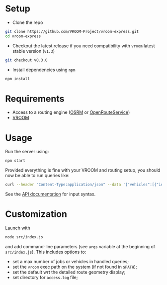 # Setup

- Clone the repo

```bash
git clone https://github.com/VROOM-Project/vroom-express.git
cd vroom-express
```

- Checkout the latest release if you need compatibility with `vroom`
latest stable version (`v1.3`)

```bash
git checkout v0.3.0
```

- Install dependencies using `npm`

```bash
npm install
```

# Requirements

- Access to a routing engine ([OSRM](https://github.com/Project-OSRM/osrm-backend/wiki/Building-OSRM) or [OpenRouteService](https://github.com/GIScience/openrouteservice/))
- [VROOM](https://github.com/VROOM-Project/vroom/wiki/Building)

# Usage

Run the server using:
```bash
npm start
```

Provided everything is fine with your VROOM and routing setup, you
should now be able to run queries like:

```bash
curl --header "Content-Type:application/json" --data '{"vehicles":[{"id":0,"start":[2.3526,48.8604],"end":[2.3526,48.8604]}],"jobs":[{"id":0,"location":[2.3691,48.8532]},{"id":1,"location":[2.2911,48.8566]}],"options":{"g":true}}' http://localhost:3000
```

See the
[API documentation](https://github.com/VROOM-Project/vroom/blob/master/docs/API.md)
for input syntax.

# Customization

Launch with

```bash
node src/index.js
```

and add command-line parameters (see `args` variable at the beginning
of `src/index.js`). This includes options to:

- set a max number of jobs or vehicles in handled queries;
- set the `vroom` exec path on the system (if not found in `$PATH`);
- set the default wrt the detailed route geometry display;
- set directory for `access.log` file;

